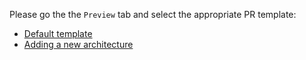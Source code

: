 Please go the the `Preview` tab and select the appropriate PR template:

- [Default template](?expand=1&template=pull_request_template.md)
- [Adding a new architecture](?expand=1&template=pull_request_new-architecture.md)

